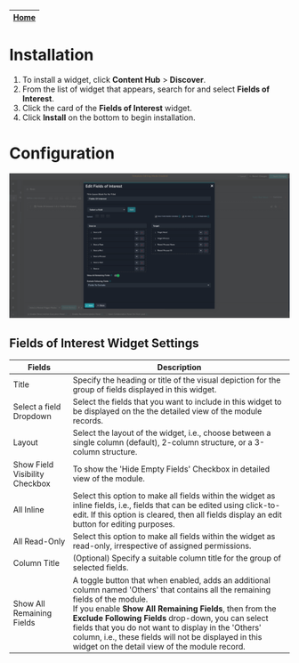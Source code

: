 | [Home](../README.md) |
|--------------------------------------------|

# Installation
1. To install a widget, click **Content Hub** > **Discover**.
2. From the list of widget that appears, search for and select **Fields of Interest**.
3. Click the card of the **Fields of Interest** widget.
4. Click **Install** on the bottom to begin installation.

# Configuration

![](./media/edit-fields-of-interest.png)


## Fields of Interest Widget Settings

| Fields                    | Description                              |
| ------------------------- | ---------------------------------------- |
| Title                     | Specify the heading or title of the visual depiction for the group of fields displayed in this widget. |
| Select a field Dropdown   | Select the fields that you want to include in this widget to be displayed on the the detailed view of the module records. |
| Layout                    | Select the layout of the widget, i.e., choose between a single column (default), 2-column structure, or a 3-column structure. |
| Show Field Visibility Checkbox         | To show the 'Hide Empty Fields' Checkbox in detailed view of the module. |
| All Inline                | Select this option to make all fields within the widget as inline fields, i.e., fields that can be edited using click-to-edit. If this option is cleared, then all fields display an edit button for editing purposes. |
| All Read-Only             | Select this option to make all fields within the widget as read-only, irrespective of assigned permissions. |
| Column Title              | (Optional) Specify a suitable column title for the group of selected fields. |
| Show All Remaining Fields | A toggle button that when enabled, adds an additional column named 'Others' that contains all the remaining fields of the module. <br /> If you enable **Show All Remaining Fields**, then from the **Exclude Following Fields** drop-down, you can select fields that you do not want to display in the 'Others' column, i.e., these fields will not be displayed in this widget on the detail view of the module record. |
